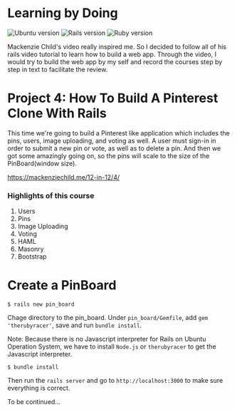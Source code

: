 # Learning by Doing 

![Ubuntu version](https://img.shields.io/badge/Ubuntu-16.04%20LTS-orange.svg)
![Rails version](https://img.shields.io/badge/Rails-v5.0.0-blue.svg)
![Ruby version](https://img.shields.io/badge/Ruby-v2.3.1p112-red.svg)

Mackenzie Child's video really inspired me. So I decided to follow all of his rails video tutorial to learn how to build a web app. Through the video, I would try to build the web app by my self and record the courses step by step in text to facilitate the review.


# Project 4: How To Build A Pinterest Clone With Rails

This time we're going to build a Pinterest like application which includes the pins, users, image uploading, and voting as well. A user must sign-in in order to  submit a new pin or vote, as well as to delete a pin. And then we got some amazingly going on, so the pins will scale to the size of the PinBoard(window size).

https://mackenziechild.me/12-in-12/4/


### Highlights of this course
1. Users
2. Pins
3. Image Uploading
4. Voting
5. HAML
6. Masonry
7. Bootstrap 

# Create a PinBoard
```console
$ rails new pin_board
```

Chage directory to the pin_board. Under `pin_board/Gemfile`, add `gem 'therubyracer'`, save and run `bundle install`.      

Note: 
Because there is no Javascript interpreter for Rails on Ubuntu Operation System, we have to install `Node.js` or `therubyracer` to get the Javascript interpreter.

```console
$ bundle install
```

Then run the `rails server` and go to `http://localhost:3000` to make sure everything is correct.


To be continued...